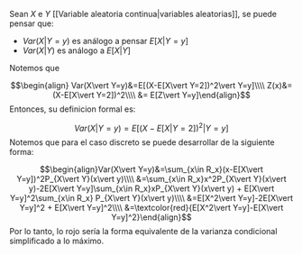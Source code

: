 
Sean $X$ e $Y$ [[Variable aleatoria continua|variables aleatorias]], se puede pensar que: 
- $Var(X\vert Y=y)$ es análogo a pensar $E[X\vert Y=y]$ 
- $Var(X\vert Y)$ es análogo a $E[X\vert Y]$ 

Notemos que

$$\begin{align}
Var(X\vert Y=y)&=E[(X-E[X\vert Y=2])^2\vert Y=y]\\\\
Z(x)&=(X-E[X\vert Y=2])^2\\\\
&= E[Z\vert Y=y]\end{align}$$ 
Entonces, su definicion formal es: 

$$Var(X\vert Y=y)=E[(X-E[X\vert Y=2])^2\vert Y=y]$$ 
Notemos que para el caso discreto se puede desarrollar de la siguiente forma: 

$$\begin{align}Var(X\vert Y=y)&=\sum_{x\in R_x}(x-E[X\vert Y=y])^2P_{X\vert Y}(x\vert y)\\\\
&=\sum_{x\in R_x}x^2P_{X\vert Y}(x\vert y)-2E[X\vert Y=y]\sum_{x\in R_x}xP_{X\vert Y}(x\vert y) + E[X\vert Y=y]^2\sum_{x\in R_x}
P_{X\vert Y}(x\vert y)\\\\
&=E[X^2\vert Y=y]-2E[X\vert Y=y]^2 + E[X\vert Y=y]^2\\\\
&=\textcolor{red}{E[X^2\vert Y=y]-E[X\vert Y=y]^2}\end{align}$$ 
Por lo tanto, lo rojo sería la forma equivalente de la varianza condicional simplificado a lo máximo. 